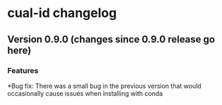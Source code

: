 # cual-id changelog

## Version 0.9.0 (changes since 0.9.0 release go here)

### Features
*Bug fix: There was a small bug in the previous version that would occasionally cause issues when installing with conda

